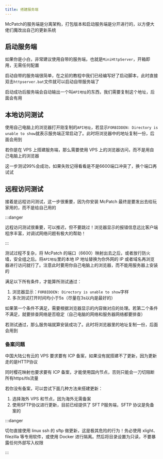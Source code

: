 ```yaml
---
title: 搭建服务端
---
```

McPatch的服务端是分离架构，打包版本和启动服务端是分开进行的，以方便大佬们魔改出自己的更新系统

## 启动服务端

如果你是小白，非常建议使用自带的服务端，也就是`MiniHttpServer`，开箱即用，无需任何配置

启动自带的服务端很简单，在之前的教程中我们已经编写好了启动脚本，此时直接双击`httpserver.bat`文件就可以启动自带服务端了

启动成功后服务端会自动输出一个叫`API地址`的东西，我们需要复制这个地址，后面会有用

## 本地访问测试

使用自己电脑上的浏览器打开刚复制的`API地址`，若显示`FORBIDDEN: Directory is unable to show`就表示服务端正常启动了。此时将浏览器中的地址复制一份，后面会用到

若你是在 VPS 上搭建服务端，那么需要使用 VPS 上的浏览器访问，而不是用自己电脑上的浏览器

这一步测试99%会成功，如果失败记得看看是不是6600端口冲突了，换个端口再试试

## 远程访问测试

接着是远程访问测试，这一步很重要，因为你安装 McPatch 最终是要发出去给玩家用的，而不是给自己用的

:::danger

远程访问测试很重要，可以推迟，但不要跳过！浏览器显示的报错信息远比客户端程序丰富，对调试网络问题有极大的帮助！

:::

测试过程不复杂，将 McPatch 的端口（6600）映射出去之后，或者放行防火墙，安全组之后。将`API地址`里的本地 IP 地址替换为你外网的 IP 或者域名再浏览器进行访问就行了。注意此时要用你自己电脑上的浏览器，而不能用服务器上安装的

满足以下所有条件，才能算所测试通过：

1. 浏览器显示：`FORBIDDEN: Directory is unable to show`字样
2. 多次测试打开时间均小于5s（尽量在3s以内是最好的）

如果第一个条件不满足，需要根据浏览器显示的内容做对应的处理。若第二个条件不满足，就要排查网络是否稳定（自己电脑的网络和服务器网络都要排查）

若测试通过，那么服务端就算安装成功了。此时将浏览器里的地址复制一份，后面会用到

### 备案问题

中国大陆公有云的 VPS 要求要有 ICP 备案，如果没有就搭建不了更新，因为更新走的是HTTP协议

同时樱花映射也要求要有 ICP 备案，才能使用国内节点，否则只能会一刀切阻断所有https/tls流量

若你没有备案，可以尝试下面几种方法来搭建更新：

1. 选择海外 VPS 和节点，因为海外无需备案
2. 使用SFTP协议进行更新，目前已经提供了 SFT P服务端，SFTP 协议是免备案的

:::danger

切勿直接使用 linux ssh 的 sftp 做更新，这是极其危险的行为！务必使用 xlight、filezilla 等专用软件，或使用 Docker 进行隔离。然后将目录设置为只读，不要暴露任何外部写入权限

:::
